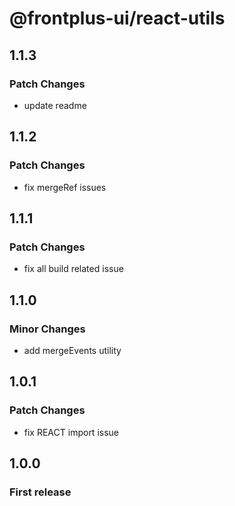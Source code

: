 # @frontplus-ui/react-utils

## 1.1.3

### Patch Changes

- update readme

## 1.1.2

### Patch Changes

- fix mergeRef issues

## 1.1.1

### Patch Changes

- fix all build related issue

## 1.1.0

### Minor Changes

- add mergeEvents utility

## 1.0.1

### Patch Changes

- fix REACT import issue

## 1.0.0

### First release
